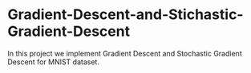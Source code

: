 # Gradient-Descent-and-Stichastic-Gradient-Descent
In this project we implement Gradient Descent and Stochastic Gradient Descent for MNIST dataset. 
